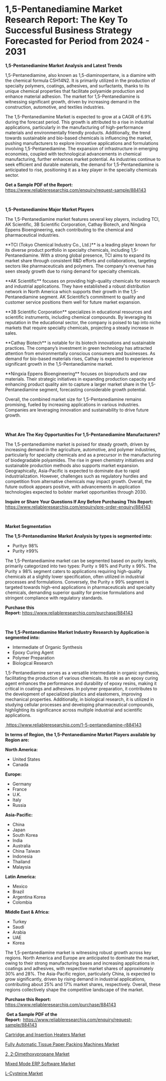 <p><h1>1,5-Pentanediamine Market Research Report: The Key To Successful Business Strategy Forecasted for Period from 2024 - 2031</h1></p><p><strong>1,5-Pentanediamine Market Analysis and Latest Trends</strong></p>
<p><p>1,5-Pentanediamine, also known as 1,5-diaminopentane, is a diamine with the chemical formula C5H14N2. It is primarily utilized in the production of specialty polymers, coatings, adhesives, and surfactants, thanks to its unique chemical properties that facilitate polyamide production and enhance material adhesion. The market for 1,5-Pentanediamine is witnessing significant growth, driven by increasing demand in the construction, automotive, and textiles industries.</p><p>The 1,5-Pentanediamine Market is expected to grow at a CAGR of 6.9% during the forecast period. This growth is attributed to a rise in industrial applications, particularly in the manufacturing of high-performance materials and environmentally friendly products. Additionally, the trend towards sustainable and bio-based chemicals is influencing the market, pushing manufacturers to explore innovative applications and formulations involving 1,5-Pentanediamine. The expansion of infrastructure in emerging economies, coupled with technological advancements in chemical manufacturing, further enhances market potential. As industries continue to seek efficient and durable materials, the demand for 1,5-Pentanediamine is anticipated to rise, positioning it as a key player in the specialty chemicals sector.</p></p>
<p><strong>Get a Sample PDF of the Report:&nbsp;</strong> <a href="https://www.reliableresearchiq.com/enquiry/request-sample/884143?utm_campaign=904&utm_medium=2&utm_source=Github&utm_content=ia&utm_term=05122024&utm_id=15-pentanediamine">https://www.reliableresearchiq.com/enquiry/request-sample/884143</a></p>
<p>&nbsp;</p>
<p><strong>1,5-Pentanediamine Major Market Players</strong></p>
<p><p>The 1,5-Pentanediamine market features several key players, including TCI, AK Scientific, 3B Scientific Corporation, Cathay Biotech, and Ningxia Eppens Bioengineering, each contributing to the chemical and pharmaceutical industries.</p><p>**TCI (Tokyo Chemical Industry Co., Ltd.)** is a leading player known for its diverse product portfolio in specialty chemicals, including 1,5-Pentanediamine. With a strong global presence, TCI aims to expand its market share through consistent R&D efforts and collaborations, targeting sectors like pharmaceuticals and polymers. The company's revenue has seen steady growth due to rising demand for specialty chemicals.</p><p>**AK Scientific** focuses on providing high-quality chemicals for research and industrial applications. They have established a robust distribution network in North America which supports their growth in the 1,5-Pentanediamine segment. AK Scientific’s commitment to quality and customer service positions them well for future market expansion.</p><p>**3B Scientific Corporation** specializes in educational resources and scientific instruments, including chemical compounds. By leveraging its reputation in the educational sector, the company is poised to tap into niche markets that require specialty chemicals, projecting a steady increase in sales.</p><p>**Cathay Biotech** is notable for its biotech innovations and sustainable practices. The company’s investment in green technology has attracted attention from environmentally conscious consumers and businesses. As demand for bio-based materials rises, Cathay is expected to experience significant growth in the 1,5-Pentanediamine market.</p><p>**Ningxia Eppens Bioengineering** focuses on bioproducts and raw materials. Their strategic initiatives in expanding production capacity and enhancing product quality aim to capture a larger market share in the 1,5-Pentanediamine segment, forecasting considerable growth potential.</p><p>Overall, the combined market size for 1,5-Pentanediamine remains promising, fueled by increasing applications in various industries. Companies are leveraging innovation and sustainability to drive future growth.</p></p>
<p>&nbsp;</p>
<p><strong>What Are The Key Opportunities For 1,5-Pentanediamine Manufacturers?</strong></p>
<p><p>The 1,5-pentanediamine market is poised for steady growth, driven by increasing demand in the agriculture, automotive, and polymer industries, particularly for specialty chemicals and as a precursor in the manufacturing of biodegradable polyamides. The rise in green chemistry initiatives and sustainable production methods also supports market expansion. Geographically, Asia-Pacific is expected to dominate due to rapid industrialization. However, challenges such as regulatory hurdles and competition from alternative chemicals may impact growth. Overall, the future outlook appears positive, with advancements in application technologies expected to bolster market opportunities through 2030.</p></p>
<p><strong>Inquire or Share Your Questions If Any Before Purchasing This Report:</strong> <a href="https://www.reliableresearchiq.com/enquiry/pre-order-enquiry/884143?utm_campaign=904&utm_medium=2&utm_source=Github&utm_content=ia&utm_term=05122024&utm_id=15-pentanediamine">https://www.reliableresearchiq.com/enquiry/pre-order-enquiry/884143</a></p>
<p>&nbsp;</p>
<p><strong>Market Segmentation</strong></p>
<p><strong>The 1,5-Pentanediamine Market Analysis by types is segmented into:</strong></p>
<p><ul><li>Purity≥ 98%</li><li>Purity ≥99%</li></ul></p>
<p><p>The 1,5-Pentanediamine market can be segmented based on purity levels, primarily categorized into two types: Purity ≥ 98% and Purity ≥ 99%. The Purity ≥ 98% segment caters to applications requiring high-quality chemicals at a slightly lower specification, often utilized in industrial processes and formulations. Conversely, the Purity ≥ 99% segment is targeted towards high-end applications in pharmaceuticals and specialty chemicals, demanding superior quality for precise formulations and stringent compliance with regulatory standards.</p></p>
<p><strong>Purchase this Report:&nbsp;</strong><a href="https://www.reliableresearchiq.com/purchase/884143?utm_campaign=904&utm_medium=2&utm_source=Github&utm_content=ia&utm_term=05122024&utm_id=15-pentanediamine">https://www.reliableresearchiq.com/purchase/884143</a></p>
<p>&nbsp;</p>
<p><strong>The 1,5-Pentanediamine Market Industry Research by Application is segmented into:</strong></p>
<p><ul><li>Intermediate of Organic Synthesis</li><li>Epoxy Curing Agent</li><li>Polymer Preparation</li><li>Biological Research</li></ul></p>
<p><p>1,5-Pentanediamine serves as a versatile intermediate in organic synthesis, facilitating the production of various chemicals. Its role as an epoxy curing agent enhances the performance and durability of epoxy resins, making it critical in coatings and adhesives. In polymer preparation, it contributes to the development of specialized plastics and elastomers, improving mechanical properties. Additionally, in biological research, it is utilized in studying cellular processes and developing pharmaceutical compounds, highlighting its significance across multiple industrial and scientific applications.</p></p>
<p><a href="https://www.reliableresearchiq.com/1-5-pentanediamine-r884143?utm_campaign=904&utm_medium=2&utm_source=Github&utm_content=ia&utm_term=05122024&utm_id=15-pentanediamine">&nbsp;https://www.reliableresearchiq.com/1-5-pentanediamine-r884143</a></p>
<p><strong>In terms of Region, the 1,5-Pentanediamine Market Players available by Region are:</strong></p>
<p>
    <p> <strong> North America: </strong>
        <ul>
            <li>United States</li>
            <li>Canada</li>
        </ul>
        </p> 
    <p> <strong> Europe: </strong>
        <ul>
            <li>Germany</li>
            <li>France</li>
            <li>U.K.</li>
            <li>Italy</li>
            <li>Russia</li>
        </ul>
        </p> 
    <p> <strong> Asia-Pacific: </strong>
        <ul>
            <li>China</li>
            <li>Japan</li>
            <li>South Korea</li>
            <li>India</li>
            <li>Australia</li>
            <li>China Taiwan</li>
            <li>Indonesia</li>
            <li>Thailand</li>
            <li>Malaysia</li>
        </ul>
        </p> 
    <p> <strong> Latin America: </strong>
        <ul>
            <li>Mexico</li>
            <li>Brazil</li>
            <li>Argentina Korea</li>
            <li>Colombia</li>
        </ul>
        </p> 
    <p> <strong> Middle East & Africa: </strong>
        <ul>
            <li>Turkey</li>
            <li>Saudi</li>
            <li>Arabia</li>
            <li>UAE</li>
            <li>Korea</li>
        </ul>
    </p>
    </p>
<p><p>The 1,5-pentanediamine market is witnessing robust growth across key regions. North America and Europe are anticipated to dominate the market, owing to their strong manufacturing bases and increasing applications in coatings and adhesives, with respective market shares of approximately 30% and 28%. The Asia-Pacific region, particularly China, is expected to grow significantly, driven by rising demand in industrial applications, contributing about 25% and 17% market shares, respectively. Overall, these regions collectively shape the competitive landscape of the market.</p></p>
<p><strong>Purchase this Report: </strong><a href="https://www.reliableresearchiq.com/purchase/884143?utm_campaign=904&utm_medium=2&utm_source=Github&utm_content=ia&utm_term=05122024&utm_id=15-pentanediamine">https://www.reliableresearchiq.com/purchase/884143</a></p>
<p>&nbsp;<strong>Get a Sample PDF of the Report:&nbsp;&nbsp;</strong><a href="https://www.reliableresearchiq.com/enquiry/request-sample/884143?utm_campaign=904&utm_medium=2&utm_source=Github&utm_content=ia&utm_term=05122024&utm_id=15-pentanediamine">https://www.reliableresearchiq.com/enquiry/request-sample/884143</a></p>
<p><strong></strong></p>
<p><p><a href="https://issuu.com/reportprime-2/docs/cartridge-and-insertion-heaters-market-size-2030.p?utm_campaign=904&utm_medium=2&utm_source=Github&utm_content=ia&utm_term=05122024&utm_id=15-pentanediamine">Cartridge and Insertion Heaters Market</a></p><p><a href="https://issuu.com/reportprime-2/docs/fully-automatic-tissue-paper-packing-machines-mark?utm_campaign=904&utm_medium=2&utm_source=Github&utm_content=ia&utm_term=05122024&utm_id=15-pentanediamine">Fully Automatic Tissue Paper Packing Machines Market</a></p><p><a href="https://github.com/rodinayygacklezi/Market-Research-Report-List-1/blob/main/2-2-dimethoxypropane-market.md?utm_campaign=904&utm_medium=2&utm_source=Github&utm_content=ia&utm_term=05122024&utm_id=15-pentanediamine">2, 2-Dimethoxypropane Market</a></p><p><a href="https://www.linkedin.com/pulse/transforming-connectivity-exploring-mixed-mode-erp-software-x0gpe?utm_campaign=904&utm_medium=2&utm_source=Github&utm_content=ia&utm_term=05122024&utm_id=15-pentanediamine">Mixed Mode ERP Software Market</a></p><p><a href="https://github.com/hammelximalschid/Market-Research-Report-List-1/blob/main/l-cysteine-market.md?utm_campaign=904&utm_medium=2&utm_source=Github&utm_content=ia&utm_term=05122024&utm_id=15-pentanediamine">L-Cysteine Market</a></p></p>